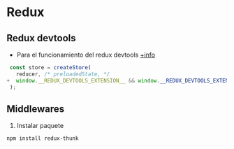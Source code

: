 # Redux

## Redux devtools

* Para el funcionamiento del redux devtools [+info](https://github.com/zalmoxisus/redux-devtools-extension#usage)
```js
 const store = createStore(
   reducer, /* preloadedState, */
+  window.__REDUX_DEVTOOLS_EXTENSION__ && window.__REDUX_DEVTOOLS_EXTENSION__()
 );
```

## Middlewares
1. Instalar paquete
 ```
 npm install redux-thunk
 ```
 
